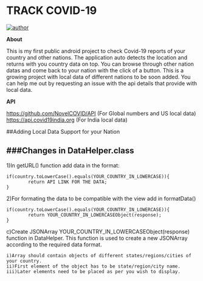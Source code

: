 # TRACK COVID-19

[![author](https://img.shields.io/badge/Author-Mukadam%20Uzair-green.svg)](http://theuzitech.com/)

**About**

This is my first public android project to check Covid-19 reports of your country and other nations.
The application auto detects the location and returns with you country data on top. You can browse through other nation datas and come back to your nation with the click of a button.
This is a growing project with local data of different nations to be soon added. You can help me out by requesting an issue with the api details that provide with local data.

**API**

https://github.com/NovelCOVID/API	(For Global numbers and US local data)
https://api.covid19india.org	(For India local data)

##Adding Local Data Support for your Nation

###Changes in DataHelper.class
----

1)In getURL() function add data in the format:

    if(country.toLowerCase().equals(YOUR_COUNTRY_IN_LOWERCASE)){
    		return API LINK FOR THE DATA;
    }
    
2)For formating the data to be compatible with the view add in formatData()

    if(country.toLowerCase().equals(YOUR_COUNTRY_IN_LOWERCASE)){
    		return YOUR_COUNTRY_IN_LOWERCASEObject(response);
    }

c)Create JSONArray YOUR_COUNTRY_IN_LOWERCASEObject(response) function in DataHelper. This function is used to create a new JSONArray according to the required data format.

	i)Array should contain objects of different states/regions/cities of your country.
    ii)First element of the object has to be state/region/city name.
    iii)Later elements need to be placed as per you wish to display.
